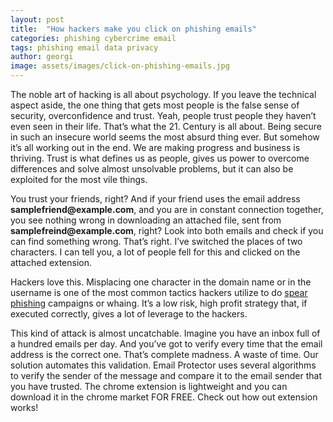 ```yaml
---
layout: post
title:  "How hackers make you click on phishing emails"
categories: phishing cybercrime email
tags: phishing email data privacy
author: georgi
image: assets/images/click-on-phishing-emails.jpg
---
```


The noble art of hacking is all about psychology. If you leave the technical aspect aside, the one thing that gets most people is the false sense of security, overconfidence and trust. Yeah, people trust people they haven’t even seen in their life. That’s what the 21. Century is all about.
Being secure in such an insecure world seems the most absurd thing ever.
But somehow it’s all working out in the end. We are making progress and business is thriving.
Trust is what defines us as people, gives us power to overcome differences and solve almost unsolvable problems, but it can also be exploited for the most vile things. 




<span itemprop="articleBody">
You trust your friends, right? And if your friend uses the email address <b>samplefriend@example.com</b>, and you are in constant connection together, you see nothing wrong in downloading an attached file, sent from <b>samplefreind@example.com</b>, right?
Look into both emails and check if you can find something wrong.
That’s right. I’ve switched the places of two characters. I can tell you, a lot of people fell for this and clicked on the attached extension.

Hackers love this. Misplacing one character in the domain name or in the username is one of the most common tactics hackers utilize to do <a title="Spear phishing" href="https://onlinecorpus.com/2019/04/23/spear-phishing-attacks/">spear phishing</a> campaigns or whaing.
It’s a low risk, high profit strategy that, if executed correctly, gives a lot of leverage to the hackers.

This kind of attack is almost uncatchable. Imagine you have an inbox full of a hundred emails per day. And you’ve got to verify every time that the email address is the correct one. That’s complete madness. A waste of time.
Our solution automates this validation. Email Protector uses several algorithms to verify the sender of the message and compare it to the email sender that you have trusted. The chrome extension is lightweight and you can download it in the chrome market FOR FREE.
Check out how out extension works!